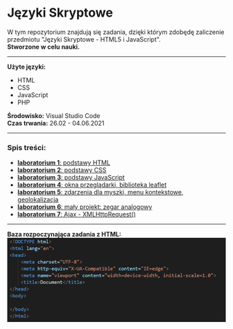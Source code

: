 # Języki Skryptowe
W tym repozytorium znajdują się zadania, dzięki którym zdobędę zaliczenie przedmiotu "Języki Skryptowe - HTML5 i JavaScript".  
__Stworzone w celu nauki.__
***
__Użyte języki:__
* HTML
* CSS
* JavaScript
* PHP  
   
__Środowisko:__ Visual Studio Code  
__Czas trwania:__ 26.02 - 04.06.2021  
  
***
### Spis treści:
* [__laboratorium 1__: podstawy HTML](https://github.com/jkrotoszynska/jezykiSkryptowe/tree/master/lab01)
* [__laboratorium 2__: podstawy CSS](https://github.com/jkrotoszynska/jezykiSkryptowe/tree/master/lab02)
* [__laboratorium 3__: podstawy JavaScript](https://github.com/jkrotoszynska/jezykiSkryptowe/tree/master/lab03)
* [__laboratorium 4__: okna przeglądarki, biblioteka leaflet](https://github.com/jkrotoszynska/jezykiSkryptowe/tree/master/lab04)
* [__laboratorium 5__: zdarzenia dla myszki, menu kontekstowe, geolokalizacja](https://github.com/jkrotoszynska/jezykiSkryptowe/tree/master/lab05)
* [__laboratorium 6__: mały projekt: zegar analogowy](https://github.com/jkrotoszynska/jezykiSkryptowe/tree/master/lab06)
* [__laboratorium 7__: Ajax - XMLHttpRequest()](https://github.com/jkrotoszynska/jezykiSkryptowe/tree/master/lab07)
***
  



__Baza rozpoczynająca zadania z HTML:__
![alt text](https://github.com/jkrotoszynska/jezykiSkryptowe/blob/master/przyk.PNG "Przyklad")
